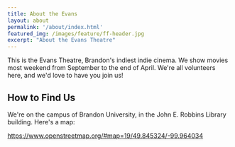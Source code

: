 ```yaml
---
title: About the Evans
layout: about
permalink: '/about/index.html'
featured_img: /images/feature/ff-header.jpg
excerpt: "About the Evans Theatre"
---
```


This is the Evans Theatre, Brandon's indiest indie cinema. We show movies most weekend from September to the end of April. We're all volunteers here, and we'd love to have you join us!

## How to Find Us

We're on the campus of Brandon University, in the John E. Robbins Library building. Here's a map:

https://www.openstreetmap.org/#map=19/49.845324/-99.964034
